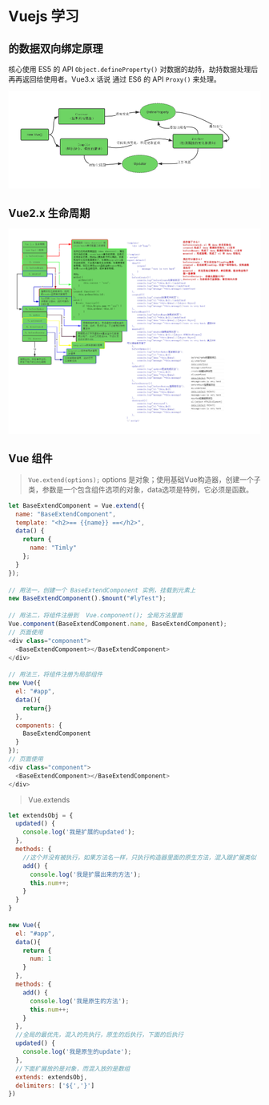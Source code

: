 # Vuejs 学习

## 的数据双向绑定原理

核心使用 ES5 的 API `Object.defineProperty()` 对数据的劫持，劫持数据处理后再再返回给使用者。Vue3.x 话说 通过 ES6 的 API `Proxy()` 来处理。

![vue 数据双向绑定原理](./vue数据双向绑定原理.png "vue 数据双向绑定原理")

## Vue2.x 生命周期

![Vue2的生命周期](./Vue2的生命周期.png "Vue2的生命周期")

## Vue 组件

> `Vue.extend(options);` options 是对象；使用基础Vue构造器，创建一个子类，参数是一个包含组件选项的对象，data选项是特例，它必须是函数。

```javascript
let BaseExtendComponent = Vue.extend({
  name: "BaseExtendComponent",
  template: "<h2>== {{name}} ==</h2>",
  data() {
    return {
      name: "Timly"
    };
  }
});

// 用法一，创建一个 BaseExtendComponent 实例，挂载到元素上
new BaseExtendComponent().$mount("#lyTest");

// 用法二，将组件注册到  Vue.component(); 全局方法里面
Vue.component(BaseExtendComponent.name, BaseExtendComponent);
// 页面使用
<div class="component">
  <BaseExtendComponent></BaseExtendComponent>
</div>

// 用法三，将组件注册为局部组件
new Vue({
  el: "#app",
  data(){
    return{}
  },
  components: {
    BaseExtendComponent
  }
});
// 页面使用
<div class="component">
  <BaseExtendComponent></BaseExtendComponent>
</div>
```

> Vue.extends

```javascript
let extendsObj = {
  updated() {
    console.log('我是扩展的updated');
  },
  methods: {
    //这个并没有被执行，如果方法名一样，只执行构造器里面的原生方法，混入跟扩展类似
    add() {
      console.log('我是扩展出来的方法');
      this.num++;
    }
  }
}

new Vue({
  el: "#app",
  data(){
    return {
      num: 1
    }
  },
  methods: {
    add() {
      console.log('我是原生的方法');
      this.num++;
    }
  },
  //全局的最优先，混入的先执行，原生的后执行，下面的后执行
  updated() {
    console.log('我是原生的update');
  },
  //下面扩展放的是对象，而混入放的是数组
  extends: extendsObj,
  delimiters: ['${','}']
})
```